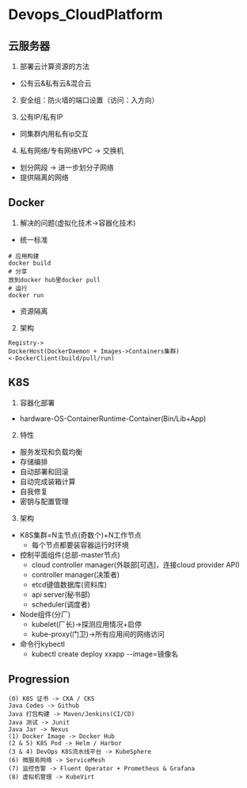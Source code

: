 # Devops_CloudPlatform

## 云服务器
1. 部署云计算资源的方法
- 公有云&私有云&混合云  

2. 安全组：防火墙的端口设置（访问：入方向）  

3. 公有IP/私有IP  
- 同集群内用私有ip交互

4. 私有网络/专有网络VPC -> 交换机  
- 划分网段 -> 进一步划分子网络
- 提供隔离的网络

## Docker
1. 解决的问题(虚拟化技术->容器化技术)
- 统一标准
```
# 应用构建
docker build
# 分享
放到docker hub里docker pull
# 运行
docker run
```
- 资源隔离

2. 架构
```
Registry->
DockerHost(DockerDaemon + Images->Containers集群)
<-DockerClient(build/pull/run)
```

## K8S
1. 容器化部署
- hardware-OS-ContainerRuntime-Container(Bin/Lib+App)

2. 特性
- 服务发现和负载均衡
- 存储编排
- 自动部署和回滚
- 自动完成装箱计算
- 自我修复
- 密钥与配置管理

3. 架构
- K8S集群=N主节点(奇数个)+N工作节点
  - 每个节点都要装容器运行时环境
- 控制平面组件(总部-master节点)
  - cloud controller manager(外联部[可选]，连接cloud provider API)
  - controller manager(决策者)
  - etcd键值数据库(资料库)
  - api server(秘书部)
  - scheduler(调度者)
- Node组件(分厂)
  - kubelet(厂长)->探测应用情况+启停
  - kube-proxy(门卫)->所有应用间的网络访问
- 命令行kybectl
  - kubectl create deploy xxapp --image=镜像名

## Progression
```
(0) K8S 证书 -> CKA / CKS
Java Codes -> Github
Java 打包构建 -> Maven/Jenkins(CI/CD)
Java 测试 -> Junit
Java Jar -> Nexus
(1) Docker Image -> Docker Hub
(2 & 5) K8S Pod -> Helm / Harbor
(3 & 4) DevOps K8S流水线平台 -> KubeSphere
(6) 微服务网络 -> ServiceMesh
(7) 监控告警 -> Fluent Operator + Prometheus & Grafana
(8) 虚拟机管理 -> KubeVirt
```